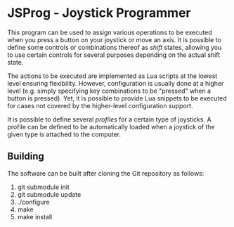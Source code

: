 # JSProg - Joystick Programmer

This program can be used to assign various operations to be executed when
you press a button on your joystick or move an axis. It is possible to
define some controls or combinations thereof as *shift* states, allowing
you to use certain controls for several purposes depending on the actual
shift state.

The actions to be executed are implemented as Lua scripts at the lowest
level ensuring flexibility. However, configuration is usually done at a
higher level (e.g. simply specifying key combinations to be "pressed"
when a button is pressed). Yet, it is possible to provide Lua snippets
to be executed for cases not covered by the higher-level configuration
support.

It is possible to define several *profiles* for a certain type of
joysticks. A profile can be defined to be automatically loaded when
a joystick of the given type is attached to the computer.

## Building

The software can be built after cloning the Git repository as follows:

1. git submodule init
2. git submodule update
3. ./configure
4. make
5. make install
